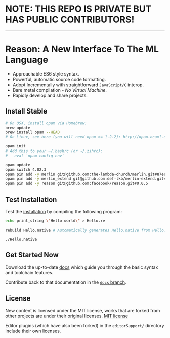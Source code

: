 NOTE: THIS REPO IS PRIVATE BUT HAS PUBLIC CONTRIBUTORS!
=======================================================

-----

Reason: A New Interface To The ML Language
=========================================

- Approachable ES6 style syntax.
- Powerful, automatic source code formatting.
- Adopt Incrementally with straightforward `JavaScript/C` interop.
- Bare metal compilation - *No Virtual Machine*.
- Rapidly develop and share projects.

Install Stable
----------

```sh
# On OSX, install opam via Homebrew:
brew update
brew install opam --HEAD
# On Linux, see here (you will need opam >= 1.2.2): http://opam.ocaml.org/doc/Install.html

opam init
# Add this to your ~/.bashrc (or ~/.zshrc):
#   eval `opam config env`

opam update
opam switch 4.02.3
opam pin add -y merlin git@github.com:the-lambda-church/merlin.git#87ea0e7998c04f16e4821676c27f19d3879dc2d1
opam pin add -y merlin_extend git@github.com:def-lkb/merlin-extend.git#ef634252a793542b05ec00a90f3c17de8fe0a357
opam pin add -y reason git@github.com:facebook/reason.git#0.0.5

```

Test Installation
----------

Test the [installation](#install-stable) by compiling the following program:


```sh
echo print_string \"Hello world\" > Hello.re

rebuild Hello.native # Automatically generates Hello.native from Hello.re

./Hello.native

```

Get Started Now
---------------
Download the up-to-date [docs](https://github.com/facebook/Reason/archive/docs.zip) which guide you through the basic syntax and toolchain features.

Contribute back to that documentation in the [`docs` branch](https://github.com/facebook/Reason/tree/docs).



License
-------

New content is licensed under the MIT license, works that are forked from other
projects are under their original licenses.
[MIT license](LICENSE.txt)

Editor plugins (which have also been forked) in the `editorSupport/` directory
include their own licenses.

